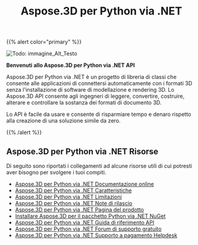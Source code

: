 ﻿---
title: Aspose.3D per Python via .NET
type: docs
description: Aspose.3D per Python via .NET è un progetto di libreria di classi che consente alle applicazioni di connettersi automaticamente con i formati 3D senza l'installazione di software di modellazione e rendering 3D. Lo Aspose.3D API consente agli ingegneri di leggere, convertire, costruire, alterare e controllare la sostanza dei formati di documento 3D.
weight: 30
url: /it/python-net/
is_root: true
---
{{% alert color="primary" %}}

![Todo: immagine_Alt_Testo](home_1.png)

**Benvenuti allo Aspose.3D per Python via .NET API**

Aspose.3D per Python via .NET è un progetto di libreria di classi che consente alle applicazioni di connettersi automaticamente con i formati 3D senza l'installazione di software di modellazione e rendering 3D. Lo Aspose.3D API consente agli ingegneri di leggere, convertire, costruire, alterare e controllare la sostanza dei formati di documento 3D.

Lo API è facile da usare e consente di risparmiare tempo e denaro rispetto alla creazione di una soluzione simile da zero.

{{% /alert %}}
## **Aspose.3D per Python via .NET Risorse**
Di seguito sono riportati i collegamenti ad alcune risorse utili di cui potresti aver bisogno per svolgere i tuoi compiti.

- [Aspose.3D per Python via .NET Documentazione online](/3d/it/python-net/)
- [Aspose.3D per Python via .NET Caratteristiche](/3d/it/python-net/product-overview/#productoverview-richfeatures)
- [Aspose.3D per Python via .NET Limitazioni](/3d/it/python-net/installation/#installation-systemrequirements)
- [Aspose.3D per Python via .NET Note di rilascio](https://releases.aspose.com/3d/python-net/release-notes/)
- [Aspose.3D per Python via .NET Pagina del prodotto](https://products.aspose.com/3d/python-net/)
- [Installare Aspose.3D per il pacchetto Python via .NET NuGet](https://www.nuget.org/packages/Aspose.3D/)
- [Aspose.3D per Python via .NET Guida di riferimento API](https://reference.aspose.com/3d/net)
- [Aspose.3D per Python via .NET Forum di supporto gratuito](https://forum.aspose.com/c/3d/18)
- [Aspose.3D per Python via .NET Supporto a pagamento Helpdesk](https://helpdesk.aspose.com/)
